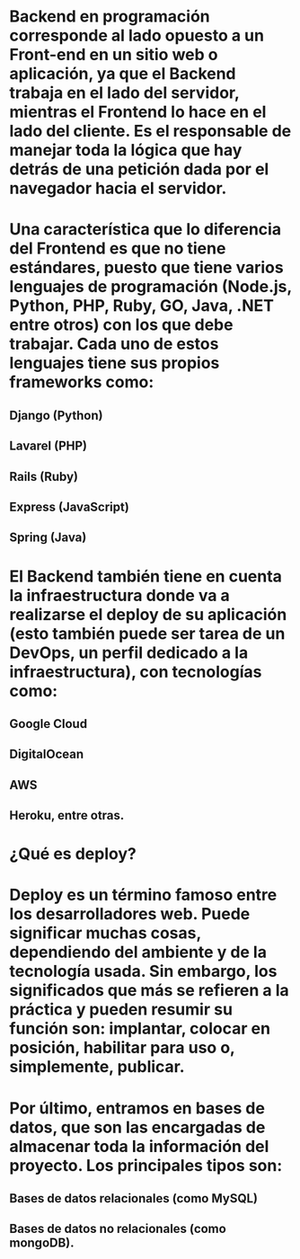 # Backend en programación corresponde al lado opuesto a un Front-end en un sitio web o aplicación, ya que el Backend trabaja en el lado del servidor, mientras el Frontend lo hace en el lado del cliente. Es el responsable de manejar toda la lógica que hay detrás de una petición dada por el navegador hacia el servidor.

# Una característica que lo diferencia del Frontend es que no tiene estándares, puesto que tiene varios lenguajes de programación (Node.js, Python, PHP, Ruby, GO, Java, .NET entre otros) con los que debe trabajar. Cada uno de estos lenguajes tiene sus propios frameworks como:

## Django (Python)
## Lavarel (PHP)
## Rails (Ruby)
## Express (JavaScript)
## Spring (Java)

# El Backend también tiene en cuenta la infraestructura donde va a realizarse el deploy de su aplicación (esto también puede ser tarea de un DevOps, un perfil dedicado a la infraestructura), con tecnologías como:

## Google Cloud
## DigitalOcean
## AWS
## Heroku, entre otras.

# ¿Qué es deploy?
# Deploy es un término famoso entre los desarrolladores web. Puede significar muchas cosas, dependiendo del ambiente y de la tecnología usada. Sin embargo, los significados que más se refieren a la práctica y pueden resumir su función son: implantar, colocar en posición, habilitar para uso o, simplemente, publicar.

# Por último, entramos en bases de datos, que son las encargadas de almacenar toda la información del proyecto. Los principales tipos son:

## Bases de datos relacionales (como MySQL)
## Bases de datos no relacionales (como mongoDB).